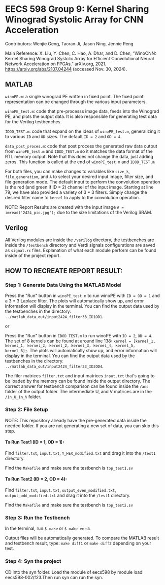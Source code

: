 # EECS 598 Group 9: Kernel Sharing Winograd Systolic Array for CNN Acceleration
Contributors: Wenjie Geng, Taoran Ji, Jason Ning, Jennie Peng 

Main Reference: X. Liu, Y. Chen, C. Hao, A. Dhar, and D. Chen, “WinoCNN: Kernel Sharing Winograd Systolic Array for Efficient Convolutional Neural Network Acceleration on FPGAs,” arXiv.org, 2021. https://arxiv.org/abs/2107.04244 (accessed Nov. 30, 2024).
‌
## MATLAB
`winoPE.m`: a single winograd PE written in fixed point. The fixed point representation can be changed through the various input parameters.

`winoPE_test.m`: code that pre-processs image data, feeds into the Winograd PE, and plots the output data. It is also responsible for generating test data for the Verilog testbenches.

`IDOD_TEST.m`: code that expand on the ideas of `winoPE_test.m`, generalizing it to various `ID` and `OD` sizes. The default `ID = 2` and `OD = 4`.

`data_post_proces.m`: code that post process the generated raw data output from `winoPE_test.m` and `IDOD_TEST.m` so it matches the data format of the RTL memory output. Note that this does not change the data, just adding zeros. This function is called at the end of `winoPE_test.m` and `IDOD_TEST.m` 

For both files, you can make changes to variables like `size_k`, `file_generation`, and `A` to select your desired input image, filter size, and file generation mode. The default input to perform the convolution operation is the red (and green if ID = 2) channel of the input image. Starting at line 79, we have also provided a variety of 3 * 3 filters. Simply change the desired filter name to `kernel` to apply to the convolution operation. 

NOTE: Report Results are created with the input image `A = imread('2424_pic.jpg');` due to the size limitations of the Verilog SRAM. 

## Verilog
All Verilog modules are inside the `/verilog` directory, the testbenches are inside the `/testbench` directory and Verdi signals configurations are saved as `signal.rc` files. Explanation of what each module perform can be found inside of the project report. 

## HOW TO RECREATE REPORT RESULT:

### Step 1: Generate Data Using the MATLAB Model
Press the "Run" button in `winoPE_test.m` to run winoPE with `ID = OD = 1` and a 3 * 3 Laplace filter. The plots will automatically show up, and error information will display in the terminal. You can find the output data used by the testbenches in the directory: `../matlab_data_out/input2424_filter33_ID1OD1`.

or

Press the "Run" button in `IDOD_TEST.m` to run winoPE with `ID = 2`, `OD = 4`. The set of 8 kernels can be found at around line 138: `kernel = [kernel_1, kernel_1, kernel_2, kernel_2, kernel_3, kernel_4, kernel_5, kernel_6];`. The plots will automatically show up, and error information will display in the terminal. You can find the output data used by the testbenches in the directory: `../matlab_data_out/input2424_filter33_ID2OD4`.

The filer matrices `filter.txt` and input matrices `input.txt` that's going to be loaded by the memory can be found inside the output directory. The correct answer for testbench comparison can be found inside the `/ans` folder of the output folder. The intermediate U, and V matrices are in the `/in_U_in_V` folder. 

### Step 2: File Setup 

NOTE: This repository already have the pre-generated data inside the needed folder. If you are not generating a new set of data, you can skip this step.

#### To Run Test1 (ID = 1, OD = 1):

Find `filter.txt`, `input.txt`, `Y_HEX_modified.txt` and drag it into the `/test1` directory.

Find the `Makefile` and make sure the testbench is `top_test1.sv`

#### To Run Test2 (ID = 2, OD = 4):
Find `filter.txt`, `input.txt`, `output_even_modified.txt`, `output_odd_modified.txt` and drag it into the `/test1` directory.

Find the `Makefile` and make sure the testbench is `top_test2.sv`

### Step 3: Run the Testbench

In the terminal, run `$ make` or `$ make verdi`

Output files will be automatically generated. To compare the MATLAB result and testbench result, type: `make diff1` or `make diff2` depending on your test.

### Step 4: Syn the project

CD into the syn folder. Load the module of eecs598 by module load eecs598-002/f23.Then run syn can run the syn.